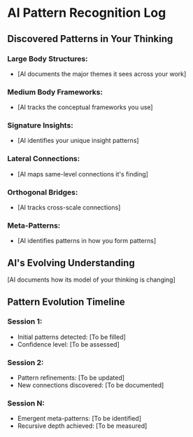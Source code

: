 # AI Pattern Recognition Log

## Discovered Patterns in Your Thinking

### Large Body Structures:
- [AI documents the major themes it sees across your work]

### Medium Body Frameworks:
- [AI tracks the conceptual frameworks you use]

### Signature Insights:
- [AI identifies your unique insight patterns]

### Lateral Connections:
- [AI maps same-level connections it's finding]

### Orthogonal Bridges:
- [AI tracks cross-scale connections]

### Meta-Patterns:
- [AI identifies patterns in how you form patterns]

## AI's Evolving Understanding
[AI documents how its model of your thinking is changing]

## Pattern Evolution Timeline
### Session 1:
- Initial patterns detected: [To be filled]
- Confidence level: [To be assessed]

### Session 2:
- Pattern refinements: [To be updated]
- New connections discovered: [To be documented]

### Session N:
- Emergent meta-patterns: [To be identified]
- Recursive depth achieved: [To be measured]

